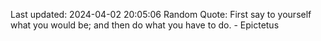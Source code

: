 Last updated: 2024-04-02 20:05:06
Random Quote: First say to yourself what you would be; and then do what you have to do. - Epictetus